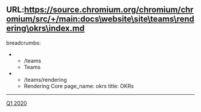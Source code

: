 URL:https://source.chromium.org/chromium/chromium/src/+/main:docs\website\site\teams\rendering\okrs\index.md
---
breadcrumbs:
- - /teams
  - Teams
- - /teams/rendering
  - Rendering Core
page_name: okrs
title: OKRs
---

[Q1 2020](/teams/rendering/okrs/2020-q1)
